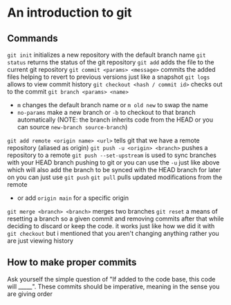 # An introduction to git

## Commands

`git init` initializes a new repository with the default branch name
`git status` returns the status of the git repository
`git add` adds the file to the current git repository
`git commit <params> <message>` commits the added files helping to revert to previous versions just like a snapshot
`git logs` allows to view commit history
`git checkout <hash / commit id>` checks out to the commit
`git branch <params> <name>`

- `m` changes the default branch name or `m old new` to swap the name
- `no-params` make a new branch or `-b` to checkout to that branch automatically (NOTE: the branch inherits code from the HEAD or you can source `new-branch source-branch`)

`git add remote <origin name> <url>` tells git that we have a remote repository (aliased as origin)
`git push -u <origin> <branch>` pushes a repository to a remote
`git push --set-upstream` is used to sync branches with your HEAD branch pushing to git or you can use the `-u` just like above which will also add the branch to be synced with the HEAD branch
for later on you can just use `git push`
`git pull` pulls updated modifications from the remote

- or  add `origin main` for a specific origin

`git merge <branch> <branch>` merges two branches
`git reset` a means of resetting a branch so a given commit and removing commits after that while deciding to discard or keep the code. it works just like how we did it with `git checkout` but i mentioned that you aren't changing anything rather you are just viewing history

## How to make proper commits

Ask yourself the simple question of "If added to the code base, this code will _____". These commits should be imperative, meaning in the sense you are giving order
